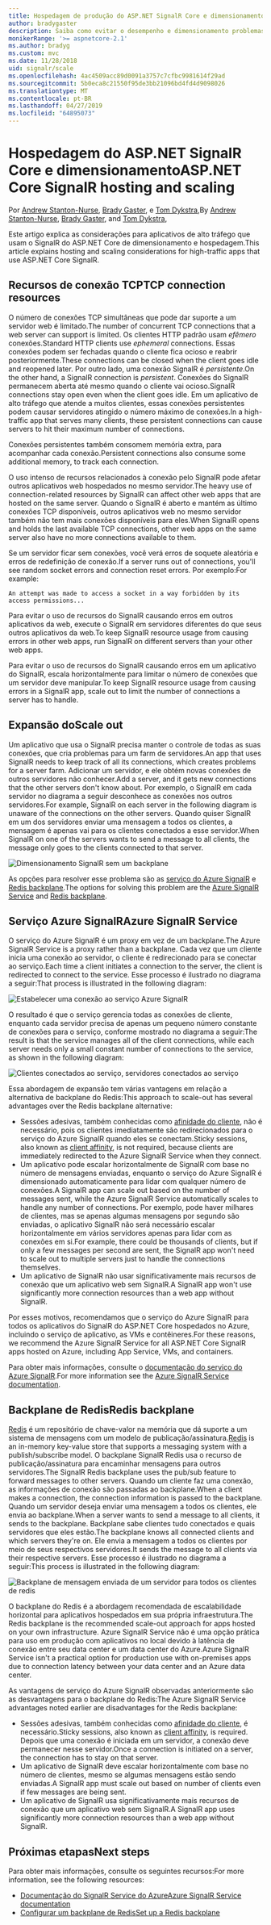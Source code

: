 ```yaml
---
title: Hospedagem de produção do ASP.NET SignalR Core e dimensionamento
author: bradygaster
description: Saiba como evitar o desempenho e dimensionamento problemas em aplicativos que usam o SignalR do ASP.NET Core.
monikerRange: '>= aspnetcore-2.1'
ms.author: bradyg
ms.custom: mvc
ms.date: 11/28/2018
uid: signalr/scale
ms.openlocfilehash: 4ac4509acc89d0091a3757c7cfbc9981614f29ad
ms.sourcegitcommit: 5b0eca8c21550f95de3bb21096bd4fd4d9098026
ms.translationtype: MT
ms.contentlocale: pt-BR
ms.lasthandoff: 04/27/2019
ms.locfileid: "64895073"
---
```

# <a name="aspnet-core-signalr-hosting-and-scaling"></a><span data-ttu-id="48bdd-103">Hospedagem do ASP.NET SignalR Core e dimensionamento</span><span class="sxs-lookup"><span data-stu-id="48bdd-103">ASP.NET Core SignalR hosting and scaling</span></span>

<span data-ttu-id="48bdd-104">Por [Andrew Stanton-Nurse](https://twitter.com/anurse), [Brady Gaster](https://twitter.com/bradygaster), e [Tom Dykstra](https://github.com/tdykstra),</span><span class="sxs-lookup"><span data-stu-id="48bdd-104">By [Andrew Stanton-Nurse](https://twitter.com/anurse), [Brady Gaster](https://twitter.com/bradygaster), and [Tom Dykstra](https://github.com/tdykstra),</span></span>

<span data-ttu-id="48bdd-105">Este artigo explica as considerações para aplicativos de alto tráfego que usam o SignalR do ASP.NET Core de dimensionamento e hospedagem.</span><span class="sxs-lookup"><span data-stu-id="48bdd-105">This article explains hosting and scaling considerations for high-traffic apps that use ASP.NET Core SignalR.</span></span>

## <a name="tcp-connection-resources"></a><span data-ttu-id="48bdd-106">Recursos de conexão TCP</span><span class="sxs-lookup"><span data-stu-id="48bdd-106">TCP connection resources</span></span>

<span data-ttu-id="48bdd-107">O número de conexões TCP simultâneas que pode dar suporte a um servidor web é limitado.</span><span class="sxs-lookup"><span data-stu-id="48bdd-107">The number of concurrent TCP connections that a web server can support is limited.</span></span> <span data-ttu-id="48bdd-108">Os clientes HTTP padrão usam *efêmero* conexões.</span><span class="sxs-lookup"><span data-stu-id="48bdd-108">Standard HTTP clients use *ephemeral* connections.</span></span> <span data-ttu-id="48bdd-109">Essas conexões podem ser fechadas quando o cliente fica ocioso e reabrir posteriormente.</span><span class="sxs-lookup"><span data-stu-id="48bdd-109">These connections can be closed when the client goes idle and reopened later.</span></span> <span data-ttu-id="48bdd-110">Por outro lado, uma conexão SignalR é *persistente*.</span><span class="sxs-lookup"><span data-stu-id="48bdd-110">On the other hand, a SignalR connection is *persistent*.</span></span> <span data-ttu-id="48bdd-111">Conexões do SignalR permanecem aberta até mesmo quando o cliente vai ocioso.</span><span class="sxs-lookup"><span data-stu-id="48bdd-111">SignalR connections stay open even when the client goes idle.</span></span> <span data-ttu-id="48bdd-112">Em um aplicativo de alto tráfego que atende a muitos clientes, essas conexões persistentes podem causar servidores atingido o número máximo de conexões.</span><span class="sxs-lookup"><span data-stu-id="48bdd-112">In a high-traffic app that serves many clients, these persistent connections can cause servers to hit their maximum number of connections.</span></span>

<span data-ttu-id="48bdd-113">Conexões persistentes também consomem memória extra, para acompanhar cada conexão.</span><span class="sxs-lookup"><span data-stu-id="48bdd-113">Persistent connections also consume some additional memory, to track each connection.</span></span>

<span data-ttu-id="48bdd-114">O uso intenso de recursos relacionados à conexão pelo SignalR pode afetar outros aplicativos web hospedados no mesmo servidor.</span><span class="sxs-lookup"><span data-stu-id="48bdd-114">The heavy use of connection-related resources by SignalR can affect other web apps that are hosted on the same server.</span></span> <span data-ttu-id="48bdd-115">Quando o SignalR é aberto e mantém as último conexões TCP disponíveis, outros aplicativos web no mesmo servidor também não tem mais conexões disponíveis para eles.</span><span class="sxs-lookup"><span data-stu-id="48bdd-115">When SignalR opens and holds the last available TCP connections, other web apps on the same server also have no more connections available to them.</span></span>

<span data-ttu-id="48bdd-116">Se um servidor ficar sem conexões, você verá erros de soquete aleatória e erros de redefinição de conexão.</span><span class="sxs-lookup"><span data-stu-id="48bdd-116">If a server runs out of connections, you'll see random socket errors and connection reset errors.</span></span> <span data-ttu-id="48bdd-117">Por exemplo:</span><span class="sxs-lookup"><span data-stu-id="48bdd-117">For example:</span></span>

```
An attempt was made to access a socket in a way forbidden by its access permissions...
```

<span data-ttu-id="48bdd-118">Para evitar o uso de recursos do SignalR causando erros em outros aplicativos da web, execute o SignalR em servidores diferentes do que seus outros aplicativos da web.</span><span class="sxs-lookup"><span data-stu-id="48bdd-118">To keep SignalR resource usage from causing errors in other web apps, run SignalR on different servers than your other web apps.</span></span>

<span data-ttu-id="48bdd-119">Para evitar o uso de recursos do SignalR causando erros em um aplicativo do SignalR, escala horizontalmente para limitar o número de conexões que um servidor deve manipular.</span><span class="sxs-lookup"><span data-stu-id="48bdd-119">To keep SignalR resource usage from causing errors in a SignalR app, scale out to limit the number of connections a server has to handle.</span></span>

## <a name="scale-out"></a><span data-ttu-id="48bdd-120">Expansão do</span><span class="sxs-lookup"><span data-stu-id="48bdd-120">Scale out</span></span>

<span data-ttu-id="48bdd-121">Um aplicativo que usa o SignalR precisa manter o controle de todas as suas conexões, que cria problemas para um farm de servidores.</span><span class="sxs-lookup"><span data-stu-id="48bdd-121">An app that uses SignalR needs to keep track of all its connections, which creates problems for a server farm.</span></span> <span data-ttu-id="48bdd-122">Adicionar um servidor, e ele obtém novas conexões de outros servidores não conhecer.</span><span class="sxs-lookup"><span data-stu-id="48bdd-122">Add a server, and it gets new connections that the other servers don't know about.</span></span> <span data-ttu-id="48bdd-123">Por exemplo, o SignalR em cada servidor no diagrama a seguir desconhece as conexões nos outros servidores.</span><span class="sxs-lookup"><span data-stu-id="48bdd-123">For example, SignalR on each server in the following diagram is unaware of the connections on the other servers.</span></span> <span data-ttu-id="48bdd-124">Quando quiser SignalR em um dos servidores enviar uma mensagem a todos os clientes, a mensagem é apenas vai para os clientes conectados a esse servidor.</span><span class="sxs-lookup"><span data-stu-id="48bdd-124">When SignalR on one of the servers wants to send a message to all clients, the message only goes to the clients connected to that server.</span></span>

![Dimensionamento SignalR sem um backplane](scale/_static/scale-no-backplane.png)

<span data-ttu-id="48bdd-126">As opções para resolver esse problema são as [serviço do Azure SignalR](#azure-signalr-service) e [Redis backplane](#redis-backplane).</span><span class="sxs-lookup"><span data-stu-id="48bdd-126">The options for solving this problem are the [Azure SignalR Service](#azure-signalr-service) and [Redis backplane](#redis-backplane).</span></span>

## <a name="azure-signalr-service"></a><span data-ttu-id="48bdd-127">Serviço Azure SignalR</span><span class="sxs-lookup"><span data-stu-id="48bdd-127">Azure SignalR Service</span></span>

<span data-ttu-id="48bdd-128">O serviço do Azure SignalR é um proxy em vez de um backplane.</span><span class="sxs-lookup"><span data-stu-id="48bdd-128">The Azure SignalR Service is a proxy rather than a backplane.</span></span> <span data-ttu-id="48bdd-129">Cada vez que um cliente inicia uma conexão ao servidor, o cliente é redirecionado para se conectar ao serviço.</span><span class="sxs-lookup"><span data-stu-id="48bdd-129">Each time a client initiates a connection to the server, the client is redirected to connect to the service.</span></span> <span data-ttu-id="48bdd-130">Esse processo é ilustrado no diagrama a seguir:</span><span class="sxs-lookup"><span data-stu-id="48bdd-130">That process is illustrated in the following diagram:</span></span>

![Estabelecer uma conexão ao serviço Azure SignalR](scale/_static/azure-signalr-service-one-connection.png)

<span data-ttu-id="48bdd-132">O resultado é que o serviço gerencia todas as conexões de cliente, enquanto cada servidor precisa de apenas um pequeno número constante de conexões para o serviço, conforme mostrado no diagrama a seguir:</span><span class="sxs-lookup"><span data-stu-id="48bdd-132">The result is that the service manages all of the client connections, while each server needs only a small constant number of connections to the service, as shown in the following diagram:</span></span>

![Clientes conectados ao serviço, servidores conectados ao serviço](scale/_static/azure-signalr-service-multiple-connections.png)

<span data-ttu-id="48bdd-134">Essa abordagem de expansão tem várias vantagens em relação a alternativa de backplane do Redis:</span><span class="sxs-lookup"><span data-stu-id="48bdd-134">This approach to scale-out has several advantages over the Redis backplane alternative:</span></span>

* <span data-ttu-id="48bdd-135">Sessões adesivas, também conhecidas como [afinidade do cliente](/iis/extensions/configuring-application-request-routing-arr/http-load-balancing-using-application-request-routing#step-3---configure-client-affinity), não é necessário, pois os clientes imediatamente são redirecionados para o serviço do Azure SignalR quando eles se conectam.</span><span class="sxs-lookup"><span data-stu-id="48bdd-135">Sticky sessions, also known as [client affinity](/iis/extensions/configuring-application-request-routing-arr/http-load-balancing-using-application-request-routing#step-3---configure-client-affinity), is not required, because clients are immediately redirected to the Azure SignalR Service when they connect.</span></span>
* <span data-ttu-id="48bdd-136">Um aplicativo pode escalar horizontalmente de SignalR com base no número de mensagens enviadas, enquanto o serviço do Azure SignalR é dimensionado automaticamente para lidar com qualquer número de conexões.</span><span class="sxs-lookup"><span data-stu-id="48bdd-136">A SignalR app can scale out based on the number of messages sent, while the Azure SignalR Service automatically scales to handle any number of connections.</span></span> <span data-ttu-id="48bdd-137">Por exemplo, pode haver milhares de clientes, mas se apenas algumas mensagens por segundo são enviadas, o aplicativo SignalR não será necessário escalar horizontalmente em vários servidores apenas para lidar com as conexões em si.</span><span class="sxs-lookup"><span data-stu-id="48bdd-137">For example, there could be thousands of clients, but if only a few messages per second are sent, the SignalR app won't need to scale out to multiple servers just to handle the connections themselves.</span></span>
* <span data-ttu-id="48bdd-138">Um aplicativo de SignalR não usar significativamente mais recursos de conexão que um aplicativo web sem SignalR.</span><span class="sxs-lookup"><span data-stu-id="48bdd-138">A SignalR app won't use significantly more connection resources than a web app without SignalR.</span></span>

<span data-ttu-id="48bdd-139">Por esses motivos, recomendamos que o serviço do Azure SignalR para todos os aplicativos do SignalR do ASP.NET Core hospedados no Azure, incluindo o serviço de aplicativo, as VMs e contêineres.</span><span class="sxs-lookup"><span data-stu-id="48bdd-139">For these reasons, we recommend the Azure SignalR Service for all ASP.NET Core SignalR apps hosted on Azure, including App Service, VMs, and containers.</span></span>

<span data-ttu-id="48bdd-140">Para obter mais informações, consulte o [documentação do serviço do Azure SignalR](/azure/azure-signalr/signalr-overview).</span><span class="sxs-lookup"><span data-stu-id="48bdd-140">For more information see the [Azure SignalR Service documentation](/azure/azure-signalr/signalr-overview).</span></span>

## <a name="redis-backplane"></a><span data-ttu-id="48bdd-141">Backplane de Redis</span><span class="sxs-lookup"><span data-stu-id="48bdd-141">Redis backplane</span></span>

<span data-ttu-id="48bdd-142">[Redis](https://redis.io/) é um repositório de chave-valor na memória que dá suporte a um sistema de mensagens com um modelo de publicação/assinatura.</span><span class="sxs-lookup"><span data-stu-id="48bdd-142">[Redis](https://redis.io/) is an in-memory key-value store that supports a messaging system with a publish/subscribe model.</span></span> <span data-ttu-id="48bdd-143">O backplane SignalR Redis usa o recurso de publicação/assinatura para encaminhar mensagens para outros servidores.</span><span class="sxs-lookup"><span data-stu-id="48bdd-143">The SignalR Redis backplane uses the pub/sub feature to forward messages to other servers.</span></span> <span data-ttu-id="48bdd-144">Quando um cliente faz uma conexão, as informações de conexão são passadas ao backplane.</span><span class="sxs-lookup"><span data-stu-id="48bdd-144">When a client makes a connection, the connection information is passed to the backplane.</span></span> <span data-ttu-id="48bdd-145">Quando um servidor deseja enviar uma mensagem a todos os clientes, ele envia ao backplane.</span><span class="sxs-lookup"><span data-stu-id="48bdd-145">When a server wants to send a message to all clients, it sends to the backplane.</span></span> <span data-ttu-id="48bdd-146">Backplane sabe clientes tudo conectados e quais servidores que eles estão.</span><span class="sxs-lookup"><span data-stu-id="48bdd-146">The backplane knows all connected clients and which servers they're on.</span></span> <span data-ttu-id="48bdd-147">Ele envia a mensagem a todos os clientes por meio de seus respectivos servidores.</span><span class="sxs-lookup"><span data-stu-id="48bdd-147">It sends the message to all clients via their respective servers.</span></span> <span data-ttu-id="48bdd-148">Esse processo é ilustrado no diagrama a seguir:</span><span class="sxs-lookup"><span data-stu-id="48bdd-148">This process is illustrated in the following diagram:</span></span>

![Backplane de mensagem enviada de um servidor para todos os clientes de redis](scale/_static/redis-backplane.png)

<span data-ttu-id="48bdd-150">O backplane do Redis é a abordagem recomendada de escalabilidade horizontal para aplicativos hospedados em sua própria infraestrutura.</span><span class="sxs-lookup"><span data-stu-id="48bdd-150">The Redis backplane is the recommended scale-out approach for apps hosted on your own infrastructure.</span></span> <span data-ttu-id="48bdd-151">Azure SignalR Service não é uma opção prática para uso em produção com aplicativos no local devido à latência de conexão entre seu data center e um data center do Azure.</span><span class="sxs-lookup"><span data-stu-id="48bdd-151">Azure SignalR Service isn't a practical option for production use with on-premises apps due to connection latency between your data center and an Azure data center.</span></span>

<span data-ttu-id="48bdd-152">As vantagens de serviço do Azure SignalR observadas anteriormente são as desvantagens para o backplane do Redis:</span><span class="sxs-lookup"><span data-stu-id="48bdd-152">The Azure SignalR Service advantages noted earlier are disadvantages for the Redis backplane:</span></span>

* <span data-ttu-id="48bdd-153">Sessões adesivas, também conhecidas como [afinidade do cliente](/iis/extensions/configuring-application-request-routing-arr/http-load-balancing-using-application-request-routing#step-3---configure-client-affinity), é necessário.</span><span class="sxs-lookup"><span data-stu-id="48bdd-153">Sticky sessions, also known as [client affinity](/iis/extensions/configuring-application-request-routing-arr/http-load-balancing-using-application-request-routing#step-3---configure-client-affinity), is required.</span></span> <span data-ttu-id="48bdd-154">Depois que uma conexão é iniciada em um servidor, a conexão deve permanecer nesse servidor.</span><span class="sxs-lookup"><span data-stu-id="48bdd-154">Once a connection is initiated on a server, the connection has to stay on that server.</span></span>
* <span data-ttu-id="48bdd-155">Um aplicativo de SignalR deve escalar horizontalmente com base no número de clientes, mesmo se algumas mensagens estão sendo enviadas.</span><span class="sxs-lookup"><span data-stu-id="48bdd-155">A SignalR app must scale out based on number of clients even if few messages are being sent.</span></span>
* <span data-ttu-id="48bdd-156">Um aplicativo de SignalR usa significativamente mais recursos de conexão que um aplicativo web sem SignalR.</span><span class="sxs-lookup"><span data-stu-id="48bdd-156">A SignalR app uses significantly more connection resources than a web app without SignalR.</span></span>

## <a name="next-steps"></a><span data-ttu-id="48bdd-157">Próximas etapas</span><span class="sxs-lookup"><span data-stu-id="48bdd-157">Next steps</span></span>

<span data-ttu-id="48bdd-158">Para obter mais informações, consulte os seguintes recursos:</span><span class="sxs-lookup"><span data-stu-id="48bdd-158">For more information, see the following resources:</span></span>

* [<span data-ttu-id="48bdd-159">Documentação do SignalR Service do Azure</span><span class="sxs-lookup"><span data-stu-id="48bdd-159">Azure SignalR Service documentation</span></span>](/azure/azure-signalr/signalr-overview)
* [<span data-ttu-id="48bdd-160">Configurar um backplane de Redis</span><span class="sxs-lookup"><span data-stu-id="48bdd-160">Set up a Redis backplane</span></span>](xref:signalr/redis-backplane)
